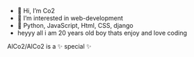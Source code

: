 - 👋 Hi, I’m Co2
- 👀 I’m interested in web-development
- 🌱 Python, JavaScript, Html, CSS, django
- heyyy all
i am 20 years old boy thats enjoy and love coding

AlCo2/AlCo2 is a ✨ special ✨
